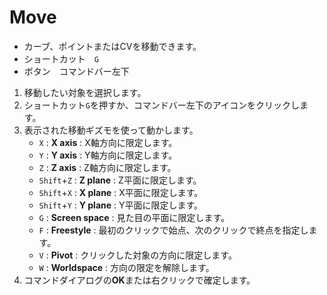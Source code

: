 # Move

- カーブ、ポイントまたはCVを移動できます。
- ショートカット　`G`
- ボタン　コマンドバー左下

1. 移動したい対象を選択します。
2. ショートカット`G`を押すか、コマンドバー左下のアイコンをクリックします。
3. 表示された移動ギズモを使って動かします。
   - `X` : **X axis** : X軸方向に限定します。
   - `Y` : **Y axis** : Y軸方向に限定します。
   - `Z` : **Z axis** : Z軸方向に限定します。
   - `Shift`+`Z` : **Z plane** : Z平面に限定します。
   - `Shift`+`X` : **X plane** : X平面に限定します。
   - `Shift`+`Y` : **Y plane** : Y平面に限定します。
   - `G` : **Screen space** : 見た目の平面に限定します。
   - `F` : **Freestyle** : 最初のクリックで始点、次のクリックで終点を指定します。
   - `V` : **Pivot** : クリックした対象の方向に限定します。
   - `W` : **Worldspace** : 方向の限定を解除します。
4. コマンドダイアログの**OK**または右クリックで確定します。

